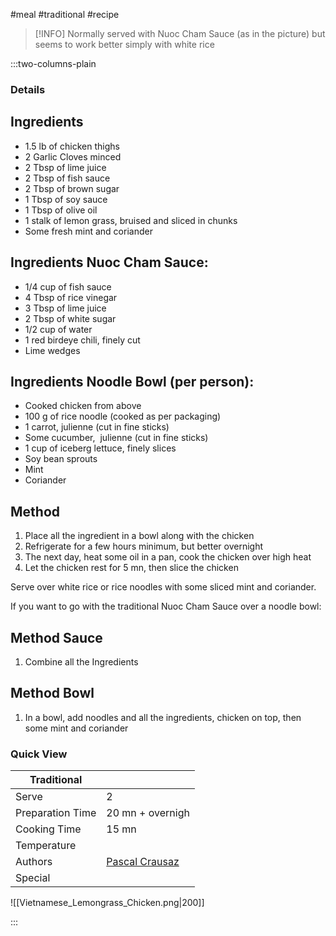 #meal #traditional #recipe

> [!INFO]
> Normally served with Nuoc Cham Sauce (as in the picture) but seems to work better simply with white rice

:::two-columns-plain

### Details
## Ingredients

- 1.5 lb of chicken thighs
- 2 Garlic Cloves minced
- 2 Tbsp of lime juice
- 2 Tbsp of fish sauce
- 2 Tbsp of brown sugar
- 1 Tbsp of soy sauce
- 1 Tbsp of olive oil
- 1 stalk of lemon grass, bruised and sliced in chunks
- Some fresh mint and coriander


## Ingredients Nuoc Cham Sauce:

- 1/4 cup of fish sauce
- 4 Tbsp of rice vinegar
- 3 Tbsp of lime juice
- 2 Tbsp of white sugar
- 1/2 cup of water
- 1 red birdeye chili, finely cut
- Lime wedges


## Ingredients Noodle Bowl (per person):

- Cooked chicken from above
- 100 g of rice noodle (cooked as per packaging)
- 1 carrot, julienne (cut in fine sticks)
- Some cucumber,  julienne (cut in fine sticks)
- 1 cup of iceberg lettuce, finely slices
- Soy bean sprouts
- Mint
- Coriander


## Method

1. Place all the ingredient in a bowl along with the chicken
2. Refrigerate for a few hours minimum, but better overnight
3. The next day, heat some oil in a pan, cook the chicken over high heat
4. Let the chicken rest for 5 mn, then slice the chicken 

  

Serve over white rice or rice noodles with some sliced mint and coriander.

If you want to go with the traditional Nuoc Cham Sauce over a noodle bowl:


## Method Sauce

1. Combine all the Ingredients

  


## Method Bowl

1. In a bowl, add noodles and all the ingredients, chicken on top, then some mint and coriander

  

  




### Quick View
| Traditional      |                                                |
| ---------------- | ---------------------------------------------- |
| Serve            | 2                                              |
| Preparation Time | 20 mn + overnigh                               |
| Cooking Time     | 15 mn                                          |
| Temperature      |                                                |
| Authors          | [Pascal Crausaz](mailto:pascal@askpascal.com)  |
| Special          |                                                |

![[Vietnamese_Lemongrass_Chicken.png|200]]

:::

